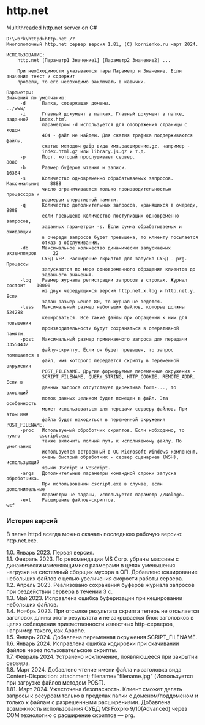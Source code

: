# http.net
Multithreaded http.net server on C#
```
D:\work\httpd>http.net /?
Многопоточный http.net сервер версия 1.81, (C) kornienko.ru март 2024.

ИСПОЛЬЗОВАНИЕ:
    http.net [Параметр1 Значение1] [Параметр2 Значение2] ...

    При необходимости указываются пары Параметр и Значение. Если значение текст и содержит
    пробелы, то его необходимо заключать в кавычки.

Параметры:                                                          Значения по умолчанию:
     -d      Папка, содержащая домены.                                        ../www/
     -i      Главный документ в папках. Главный документ в папке, заданной    index.html
             параметром -d используется для отображения страницы с кодом
             404 - файл не найден. Для сжатия трафика поддерживаются файлы,
             сжатые методом gzip вида имя.расширение.gz, например -
             index.html.gz или library.js.gz и т.д.
     -p      Порт, который прослушивает сервер.                               8080
     -b      Размер буферов чтения и записи.                                  16384
     -s      Количество одновременно обрабатываемых запросов. Максимальное    8888
             число ограничивается только производительностью процессора и
             размером оперативной памяти.
     -q      Количество дополнительных запросов, хранящихся в очереди,        8888
             если превышено количество поступивших одновременно запросов,
             заданных параметром -s. Если сумма обрабатываемых и ожидающих
             в очереди запросов будет превышена, то клиенту посылается
             отказ в обслуживании.
     -db     Максимальное количество динамически запускаемых экземпляров      22
             СУБД VFP. Расширение скриптов для запуска СУБД - prg. Процессы
             запускаются по мере одновременного обращения клиентов до
             заданного значения.
     -log    Размер журнала регистрации запросов в строках. Журнал состоит    10000
             из двух чередующихся версий http.net.x.log и http.net.y. Если
             задан размер менее 80, то журнал не ведётся.
     -less   Максимальный размер небольших файлов, которые должны             524288
             кешироваться. Все такие файлы при обращении к ним для повышения
             производительности будут сохраняться в оперативной памяти.
     -post   Максимальный размер принимаемого запроса для передачи            33554432
             файлу-скрипту. Если он будет превышен, то запрос помещается в
             файл, имя которого передается скрипту в переменной окружения
             POST_FILENAME. Другие формируемые переменные окружения -
             SCRIPT_FILENAME, QUERY_STRING, HTTP_COOKIE, REMOTE_ADDR. Если в
             данных запроса отсутствует директива form-..., то входящий
             поток данных целиком будет помещен в файл. Эта особенность
             может использоваться для передачи серверу файлов. При этом имя
             файла будет находиться в переменной окружения POST_FILENAME.
     -proc   Используемый оброботчик скриптов. Если нобходимо, то нужно       cscript.exe
             также включить полный путь к исполняемому файлу. По умолчанию
             используется встроенный в ОС Microsoft Windows компонент,
             очень быстрый обработчик - сервер сценариев (WSH), использующий
             языки JScript и VBScript.
     -args   Дополнительные параметры командной строки запуска оброботчика.
             При использовании cscript.exe в случае, если дополнительные
             параметры не заданы, используется параметр //Nologo.
     -ext    Расширение файлов-скриптов.                                      wsf
```
### История версий
В папке httpd всегда можно скачать последнюю рабочую версию: http.net.exe.  
  
1.0. Январь 2023. Первая версия.  
1.1. Февраль 2023. По рекомендации MS Corp. убраны массивы с динамически изменяющимися размерами в целях уменьшения нагрузки на системный сборщик мусора в ОП. Добавлено кэширование небольших файлов с целью увеличения скорости работы сервера.  
1.2. Апрель 2023. Реализовано сохранения буферов журнала запросов при бездействии сервера в течении 3 с.  
1.3. Май 2023. Исправлена ошибка буферизации при кешировании небольших файлов.  
1.4. Ноябрь 2023. При отсылке результата скрипта теперь не отсылается заголовок длины этого результата и не закрывается блок заголовков в целях соблюдения приемственности известных http-серверов, например такого, как Apache.  
1.5. Январь 2024. Добавлена переменная окружения SCRIPT_FILENAME.  
1.6. Январь 2024. Исправлена ошибка кодировки при скачивании файлов через пользовательские скрипты.  
1.7. Февраль 2024. Устранено исключение, появляющееся при закрытии сервера.  
1.8. Март 2024. Добавлено чтение имени файла из заголовка вида Content-Disposition: attachment; filename="filename.jpg" (Используется при загрузке файлов методом POST).  
1.81. Март 2024. Ужесточена безопасность. Клиент сможет делать запросы к ресурсам только в пределах папки с доменом/поддоменом и только к файлам с разрешенными расширениями. Добавлена возможность использования СУБД MS Foxpro 9/10(Advanced) через COM технологию с расширение скриптов — prg.  
